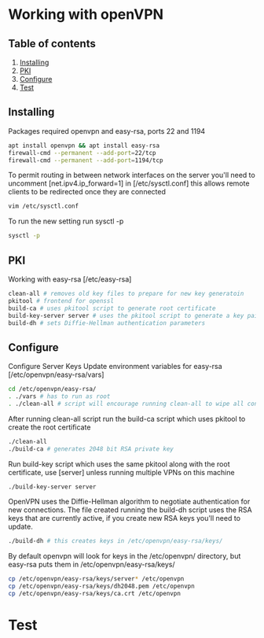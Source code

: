 # Working with openVPN

## Table of contents

1. [Installing](#Installing)
2. [PKI](#PKI)
3. [Configure](#Configure)
4. [Test](#Test)

## Installing

Packages required openvpn and easy-rsa, ports 22 and 1194

```sh
apt install openvpn && apt install easy-rsa
firewall-cmd --permanent --add-port=22/tcp
firewall-cmd --permanent --add-port=1194/tcp
```

To permit routing in between network interfaces on the server you'll need to uncomment [net.ipv4.ip_forward=1] in [/etc/sysctl.conf] this allows remote clients to be redirected once they are connected

```sh
vim /etc/sysctl.conf
```

To run the new setting run sysctl -p

```sh
sysctl -p
```

## PKI

Working with easy-rsa  [/etc/easy-rsa]

```sh
clean-all # removes old key files to prepare for new key generatoin
pkitool # frontend for openssl
build-ca # uses pkitool script to generate root certificate
build-key-server server # uses the pkitool script to generate a key pair and certificate
build-dh # sets Diffie-Hellman authentication parameters
```

## Configure

Configure Server Keys
Update environment variables for easy-rsa [/etc/openvpn/easy-rsa/vars]

```sh
cd /etc/openvpn/easy-rsa/
. ./vars # has to run as root
. ./clean-all # script will encourage running clean-all to wipe all content is /etc/openvpn/easy-rsa/keys/
```

After running clean-all script run the build-ca script which uses pkitool to create the root certificate

```sh
./clean-all
./build-ca # generates 2048 bit RSA private key
```

Run build-key script which uses the same pkitool along with the root certificate, use [server] unless running multiple VPNs on this machine

```sh
./build-key-server server
```

OpenVPN uses the Diffie-Hellman algorithm to negotiate authentication for new connections.  The file created running the build-dh script uses the RSA keys that are currently active, if you create new RSA keys you'll need to update.

```sh
./build-dh # this creates keys in /etc/openvpn/easy-rsa/keys/
```

By default openvpn will look for keys in the /etc/openvpn/ directory, but easy-rsa puts them in /etc/openvpn/easy-rsa/keys/

```sh
cp /etc/openvpn/easy-rsa/keys/server* /etc/openvpn
cp /etc/openvpn/easy-rsa/keys/dh2048.pem /etc/openvpn
cp /etc/openvpn/easy-rsa/keys/ca.crt /etc/openvpn
```

# Test


